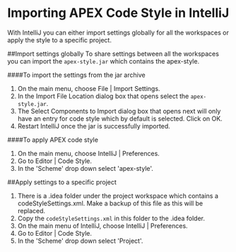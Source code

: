 Importing APEX Code Style in IntelliJ
=====================================

With IntelliJ you can either import settings globally for all the workspaces or apply the style to a specific project.

##Import settings globally
To share settings between all the workspaces you can import the `apex-style.jar` which contains the apex-style.

####To import the settings from the jar archive
1. On the main menu, choose File | Import Settings.
2. In the Import File Location dialog box that opens select the `apex-style.jar`.
3. The Select Components to Import dialog box that opens next will only have an entry for code style which by default is selected. Click on OK. 
4. Restart IntelliJ once the jar is successfully imported.

####To apply APEX code style
1. On the main menu, choose IntelliJ | Preferences.
2. Go to Editor | Code Style.
3. In the 'Scheme' drop down select 'apex-style'.

##Apply settings to a specific project
1. There is a .idea folder under the project workspace which contains a codeStyleSettings.xml. Make a backup of this file as this will be replaced.
2. Copy the `codeStyleSettings.xml` in this folder to the .idea folder.
3. On the main menu of IntelliJ, choose IntelliJ | Preferences.
4. Go to Editor | Code Style.
5. In the 'Scheme' drop down select 'Project'.
